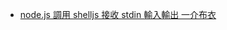 * [node.js 調用 shelljs 接收 stdin 輸入輸出 一介布衣](http://yijiebuyi.com/blog/2b5fe4ecbcf640a473ee7db224d7f3ed.html)
